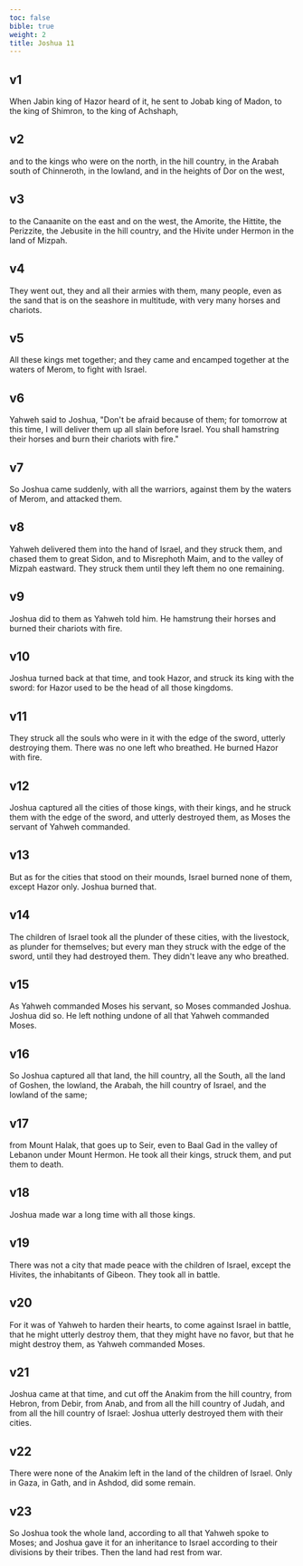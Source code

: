 ```yaml
---
toc: false
bible: true
weight: 2
title: Joshua 11
---
```



## v1 
When Jabin king of Hazor heard of it, he sent to Jobab king of Madon, to the king of Shimron, to the king of Achshaph, 

## v2 
and to the kings who were on the north, in the hill country, in the Arabah south of Chinneroth, in the lowland, and in the heights of Dor on the west, 

## v3 
to the Canaanite on the east and on the west, the Amorite, the Hittite, the Perizzite, the Jebusite in the hill country, and the Hivite under Hermon in the land of Mizpah. 

## v4 
They went out, they and all their armies with them, many people, even as the sand that is on the seashore in multitude, with very many horses and chariots. 

## v5 
All these kings met together; and they came and encamped together at the waters of Merom, to fight with Israel. 

## v6 
Yahweh said to Joshua, "Don't be afraid because of them; for tomorrow at this time, I will deliver them up all slain before Israel. You shall hamstring their horses and burn their chariots with fire." 

## v7 
So Joshua came suddenly, with all the warriors, against them by the waters of Merom, and attacked them. 

## v8 
Yahweh delivered them into the hand of Israel, and they struck them, and chased them to great Sidon, and to Misrephoth Maim, and to the valley of Mizpah eastward. They struck them until they left them no one remaining. 

## v9 
Joshua did to them as Yahweh told him. He hamstrung their horses and burned their chariots with fire. 

## v10 
Joshua turned back at that time, and took Hazor, and struck its king with the sword: for Hazor used to be the head of all those kingdoms. 

## v11 
They struck all the souls who were in it with the edge of the sword, utterly destroying them. There was no one left who breathed. He burned Hazor with fire. 

## v12 
Joshua captured all the cities of those kings, with their kings, and he struck them with the edge of the sword, and utterly destroyed them, as Moses the servant of Yahweh commanded. 

## v13 
But as for the cities that stood on their mounds, Israel burned none of them, except Hazor only. Joshua burned that. 

## v14 
The children of Israel took all the plunder of these cities, with the livestock, as plunder for themselves; but every man they struck with the edge of the sword, until they had destroyed them. They didn't leave any who breathed. 

## v15 
As Yahweh commanded Moses his servant, so Moses commanded Joshua. Joshua did so. He left nothing undone of all that Yahweh commanded Moses. 

## v16 
So Joshua captured all that land, the hill country, all the South, all the land of Goshen, the lowland, the Arabah, the hill country of Israel, and the lowland of the same; 

## v17 
from Mount Halak, that goes up to Seir, even to Baal Gad in the valley of Lebanon under Mount Hermon. He took all their kings, struck them, and put them to death. 

## v18 
Joshua made war a long time with all those kings. 

## v19 
There was not a city that made peace with the children of Israel, except the Hivites, the inhabitants of Gibeon. They took all in battle. 

## v20 
For it was of Yahweh to harden their hearts, to come against Israel in battle, that he might utterly destroy them, that they might have no favor, but that he might destroy them, as Yahweh commanded Moses. 

## v21 
Joshua came at that time, and cut off the Anakim from the hill country, from Hebron, from Debir, from Anab, and from all the hill country of Judah, and from all the hill country of Israel: Joshua utterly destroyed them with their cities. 

## v22 
There were none of the Anakim left in the land of the children of Israel. Only in Gaza, in Gath, and in Ashdod, did some remain. 

## v23 
So Joshua took the whole land, according to all that Yahweh spoke to Moses; and Joshua gave it for an inheritance to Israel according to their divisions by their tribes. Then the land had rest from war.
